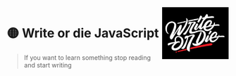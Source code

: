 <img src="img.png" width="30%" alt="writeordiejs" align="right">

# 🟡 Write or die JavaScript
> If you want to learn something stop reading and start writing
